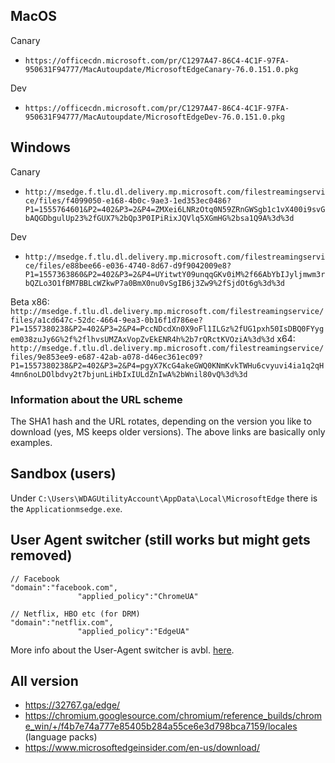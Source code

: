 MacOS
--------------
Canary
* `https://officecdn.microsoft.com/pr/C1297A47-86C4-4C1F-97FA-950631F94777/MacAutoupdate/MicrosoftEdgeCanary-76.0.151.0.pkg`


Dev
* `https://officecdn.microsoft.com/pr/C1297A47-86C4-4C1F-97FA-950631F94777/MacAutoupdate/MicrosoftEdgeDev-76.0.151.0.pkg`



Windows
--------------
Canary
* `http://msedge.f.tlu.dl.delivery.mp.microsoft.com/filestreamingservice/files/f4099050-e168-4b0c-9ae3-1ed353ec0486?P1=1555764601&P2=402&P3=2&P4=ZMXei6LNRzOtq0N59ZRnGWSgb1c1vX400i9svGbAQGDbgulUp23%2fGUX7%2bQp3P0IPiRixJQVlq5XGmHG%2bsa1Q9A%3d%3d`


Dev
* `http://msedge.f.tlu.dl.delivery.mp.microsoft.com/filestreamingservice/files/e88bee66-e036-4740-8d67-d9f9042009e8?P1=1557363860&P2=402&P3=2&P4=UYitwtY09unqqGKv0iM%2f66AbYbIJyljmwm3rbQZLo3O1fBM7BBLcWZkwP7a0BmX0nu0vSgIB6j3Zw9%2fSjdOt6g%3d%3d`


Beta
x86: `http://msedge.f.tlu.dl.delivery.mp.microsoft.com/filestreamingservice/files/a1cd647c-52dc-4664-9ea3-0b16f1d786ee?P1=1557380238&P2=402&P3=2&P4=PccNDcdXn0X9oFl1ILGz%2fUG1pxh50IsDBQ0FYygem038zuJy6G%2f%2flhvsUMZAxVopZvEkENR4h%2b7rQRctKVOziA%3d%3d`
x64: `http://msedge.f.tlu.dl.delivery.mp.microsoft.com/filestreamingservice/files/9e853ee9-e687-42ab-a078-d46ec361ec09?P1=1557380238&P2=402&P3=2&P4=pgyX7KcG4akeGWQ0KNmKvkTWHu6cvyuvi4ia1q2qH4mn6noLDOlbdvy2t7bjunLiHbIxIULdZnIwA%2bWnil80vQ%3d%3d`


### Information about the URL scheme

The SHA1 hash and the URL rotates, depending on the version you like to download (yes, MS keeps older versions). The above links are basically only examples.


Sandbox (users)
--------------
Under `C:\Users\WDAGUtilityAccount\AppData\Local\MicrosoftEdge` there is the `Applicationmsedge.exe`.




User Agent switcher (still works but might gets removed)
--------------

```batch
// Facebook
"domain":"facebook.com",
               "applied_policy":"ChromeUA"
```

```batch
// Netflix, HBO etc (for DRM)
"domain":"netflix.com",
               "applied_policy":"EdgeUA"
```

More info about the User-Agent switcher is avbl. [here](https://www.bleepingcomputer.com/news/microsoft/the-new-microsoft-edge-sometimes-impersonates-other-browsers/).



All version
--------------

* https://32767.ga/edge/
* https://chromium.googlesource.com/chromium/reference_builds/chrome_win/+/f4b7e74a777e85405b284a55ce6e3d798bca7159/locales (language packs)
* https://www.microsoftedgeinsider.com/en-us/download/
